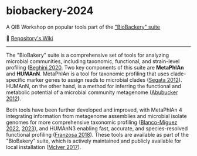 # biobackery-2024
A QIB Workshop on popular tools part of the ["BioBackery" suite](https://github.com/biobakery/biobakery)

📖 [Repository's Wiki](https://github.com/quadram-institute-bioscience/biobackery-2024/wiki)

---

The "BioBakery" suite is a comprehensive set of tools for analyzing microbial communities, including taxonomic, functional, and strain-level profiling ([Beghini 2020](https://doi.org/10.1101/2020.11.19.388223).
Two key components of this suite are **MetaPhlAn** and **HUMAnN**. 
MetaPhlAn is a tool for taxonomic profiling that uses clade-specific marker genes to assign reads to microbial clades ([Segata 2012](https://doi.org/10.1038/nmeth.2066)). 
HUMAnN, on the other hand, is a method for inferring the functional and metabolic potential of a microbial community metagenome ([Abubucker 2012](https://doi.org/10.1371/journal.pcbi.1002358)). 

Both tools have been further developed and improved, with MetaPhlAn 4 integrating information from metagenome assemblies and microbial isolate genomes for more comprehensive taxonomic profiling ([Blanco-Míguez 2022](https://doi.org/10.1101/2022.08.22.504593), [2023](https://doi.org/10.1038/s41587-023-01688-w)), and HUMAnN3 enabling fast, accurate, and species-resolved functional profiling ([Franzosa 2018](https://pubmed.ncbi.nlm.nih.gov/30531976/)). 
These tools are available as part of the "BioBakery" suite, which is actively maintained and publicly available for local installation ([McIver 2017](https://doi.org/10.1093/bioinformatics/btx754)).
